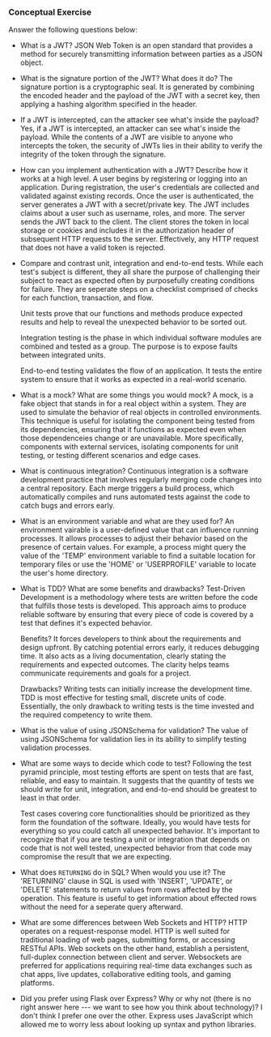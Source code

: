 ### Conceptual Exercise

Answer the following questions below:

- What is a JWT?
    JSON Web Token is an open standard that provides a method for securely transmitting information between parties as a JSON object.

- What is the signature portion of the JWT?  What does it do?
    The signature portion is a cryptographic seal. It is generated by combining the encoded header and the payload of the JWT with a secret key, then applying a hashing algorithm specified in the header.

- If a JWT is intercepted, can the attacker see what's inside the payload?
    Yes, if a JWT is intercepted, an attacker can see what's inside the payload. While the contents of a JWT are visible to anyone who intercepts the token, the security of JWTs lies in their ability to verify the integrity of the token through the signature.

- How can you implement authentication with a JWT?  Describe how it works at a high level.
    A user begins by registering or logging into an application. During registration, the user's credentials are collected and validated against existing records. Once the user is authenticated, the server generates a JWT with a secret/private key. The JWT includes claims about a user such as username, roles, and more. The server sends the JWT back to the client. The client stores the token in local storage or cookies and includes it in the authorization header of subsequent HTTP requests to the server. Effectively, any HTTP request that does not have a valid token is rejected.

- Compare and contrast unit, integration and end-to-end tests.
    While each test's subject is different, they all share the purpose of challenging their subject to react as expected often by purposefully creating conditions for failure. They are seperate steps on a checklist comprised of checks for each function, transaction, and flow. 

    Unit tests prove that our functions and methods produce expected results and help to reveal the unexpected behavior to be sorted out. 

    Integration testing is the phase in which individual software modules are combined and tested as a group. The purpose is to expose faults between integrated units. 
    
    End-to-end testing validates the flow of an application. It tests the entire system to ensure that it works as expected in a real-world scenario.

- What is a mock? What are some things you would mock?
    A mock, is a fake object that stands in for a real object within a system. They are used to simulate the behavior of real objects in controlled environments. This technique is useful for isolating the component being tested from its dependencies, ensuring that it functions as expected even when those dependenceies change or are unavailable. More specifically, components with external services, isolating components for unit testing, or testing different scenarios and edge cases.

- What is continuous integration?
    Continuous integration is a software development practice that involves regularly merging code changes into a central repository. Each merge triggers a build process, which automatically compiles and runs automated tests against the code to catch bugs and errors early.

- What is an environment variable and what are they used for?
    An environment vairable is a user-defined value that can influence running processes. It allows processes to adjust their behavior based on the presence of certain values. For example, a process might query the value of the 'TEMP' environment variable to find a suitable location for temporary files or use the 'HOME' or 'USERPROFILE' variable to locate the user's home directory.

- What is TDD? What are some benefits and drawbacks?
    Test-Driven Development is a methodology where tests are written before the code that fulfills those tests is developed. This approach aims to produce reliable software by ensuring that every piece of code is covered by a test that defines it's expected behavior.

    Benefits? It forces developers to think about the requirements and design upfront. By catching potential errors early, it reduces debugging time. It also acts as a living documentation, clearly stating the requirements and expected outcomes. The clarity helps teams communicate requirements and goals for a project.

    Drawbacks? Writing tests can initially increase the development time. TDD is most effective for testing small, discrete units of code. Essentially, the only drawback to writing tests is the time invested and the required competency to write them. 

- What is the value of using JSONSchema for validation?
    The value of using JSONSchema for validation lies in its ability to simplify testing validation processes.

- What are some ways to decide which code to test?
    Following the test pyramid principle, most testing efforts are spent on tests that are fast, reliable, and easy to maintain. It suggests that the quantity of tests we should write for unit, integration, and end-to-end should be greatest to least in that order.

    Test cases covering core functionalities should be prioritized as they form the foundation of the software. Ideally, you would have tests for everything so you could catch all unexpected behavior. It's important to recognize that if you are testing a unit or integration that depends on code that is not well tested, unexpected behavior from that code may compromise the result that we are expecting.

- What does `RETURNING` do in SQL? When would you use it?
    The 'RETURNING' clause in SQL is used with 'INSERT', 'UPDATE', or 'DELETE' statements to return values from rows affected by the operation. This feature is useful to get information about effected rows without the need for a seperate query afterward.

- What are some differences between Web Sockets and HTTP?
    HTTP operates on a request-response model. HTTP is well suited for traditional loading of web pages, submitting forms, or accessing RESTful APIs. Web sockets on the other hand, establish a persistent, full-duplex connection between client and server.  Websockets are preferred for applications requiring real-time data exchanges such as chat apps, live updates, collaborative editing tools, and gaming platforms.

- Did you prefer using Flask over Express? Why or why not (there is no right
  answer here --- we want to see how you think about technology)?
    I don't think I prefer one over the other. Express uses JavaScript which allowed me to worry less about looking up syntax and python libraries. 